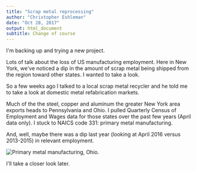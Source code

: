 ```yaml
---
title: "Scrap metal reprocessing"
author: "Christopher Eshleman"
date: "Oct 28, 2017"
output: html_document
subtitle: Change of course
---
```

I'm backing up and trying a new project. 

Lots of talk about the loss of US manufacturing employment. Here in New York, we've noticed a dip in the amount of scrap metal being shipped from the region toward other states. I wanted to take a look. 

So a few weeks ago I talked to a local scrap metal recycler and he told me to take a look at domestic metal refabrication markets. 

Much of the the steel, copper and aluminum the greater New York area exports heads to Pennsylvania and Ohio. I pulled Quarterly Census of Employment and Wages data for those states over the past few years (April data only). I stuck to NAICS code 331: primary metal manufacturing. 

And, well, maybe there was a dip last year (looking at April 2016 versus 2013-2015) in relevant employment. 

![Primary metal manufacturing, Ohio.]({{site.baseurl}}/images/Ohio.png)

I'll take a closer look later. 
